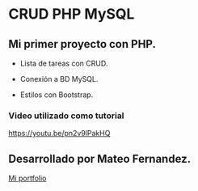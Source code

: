 # CRUD PHP MySQL

## Mi primer proyecto con PHP.

* Lista de tareas con CRUD.

* Conexión a BD MySQL.

* Estilos con Bootstrap.

### Video utilizado como tutorial
https://youtu.be/pn2v9lPakHQ


## Desarrollado por Mateo Fernandez.

<a href="https://mateofernandez.ar/">Mi portfolio</a>